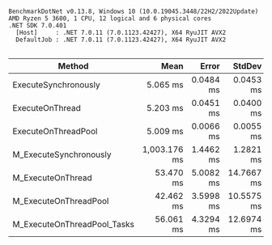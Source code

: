 ```

BenchmarkDotNet v0.13.8, Windows 10 (10.0.19045.3448/22H2/2022Update)
AMD Ryzen 5 3600, 1 CPU, 12 logical and 6 physical cores
.NET SDK 7.0.401
  [Host]     : .NET 7.0.11 (7.0.1123.42427), X64 RyuJIT AVX2
  DefaultJob : .NET 7.0.11 (7.0.1123.42427), X64 RyuJIT AVX2


```
| Method                      | Mean         | Error     | StdDev     |
|---------------------------- |-------------:|----------:|-----------:|
| ExecuteSynchronously        |     5.065 ms | 0.0484 ms |  0.0453 ms |
| ExecuteOnThread             |     5.203 ms | 0.0451 ms |  0.0400 ms |
| ExecuteOnThreadPool         |     5.009 ms | 0.0066 ms |  0.0055 ms |
| M_ExecuteSynchronously      | 1,003.176 ms | 1.4462 ms |  1.2821 ms |
| M_ExecuteOnThread           |    53.470 ms | 5.0082 ms | 14.7667 ms |
| M_ExecuteOnThreadPool       |    42.462 ms | 3.5998 ms | 10.5575 ms |
| M_ExecuteOnThreadPool_Tasks |    56.061 ms | 4.3294 ms | 12.6974 ms |
